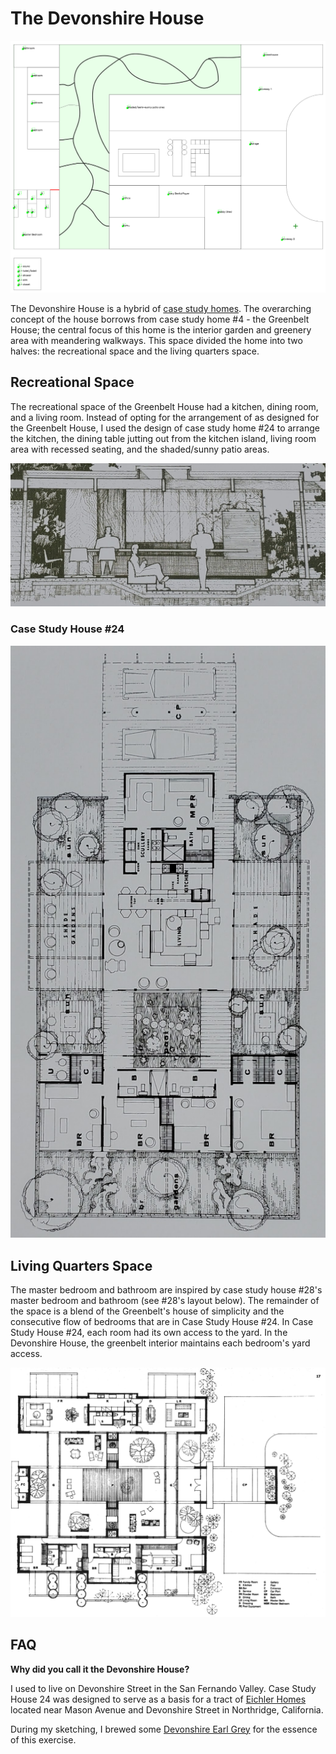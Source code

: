 # The Devonshire House

![devonshire_house_with_grid](./devonshire-house-no-grid.png)

The Devonshire House is a hybrid of [case study homes](https://en.wikipedia.org/wiki/Case_Study_Houses).  The overarching concept of the house borrows from case study home #4 - the Greenbelt House; the central focus of this home is the interior garden and greenery area with meandering walkways.  This space divided the home into two halves: the recreational space and the living quarters space.

## Recreational Space

The recreational space of the Greenbelt House had a kitchen, dining room, and a living room.  Instead of opting for the arrangement of as designed for the Greenbelt House, I used the design of case study home #24 to arrange the kitchen, the dining table jutting out from the kitchen island, living room area with recessed seating, and the shaded/sunny patio areas.

![recessed](./recessed-living-room.jpg)

### Case Study House #24

![original-layout](./layout-24.jpg)

## Living Quarters Space

The master bedroom and bathroom are inspired by case study house #28's master bedroom and bathroom (see #28's layout below).  The remainder of the space is a blend of the Greenbelt's house of simplicity and the consecutive flow of bedrooms that are in Case Study House #24.  In Case Study House #24, each room had its own access to the yard.  In the Devonshire House, the greenbelt interior maintains each bedroom's yard access.

![layout-28](./layout-28.png)


## FAQ

**Why did you call it the Devonshire House?**

I used to live on Devonshire Street in the San Fernando Valley.  Case Study House 24 was designed to serve as a basis for a tract of [Eichler Homes](https://en.wikipedia.org/wiki/Joseph_Eichler) located near Mason Avenue and Devonshire Street in Northridge, California.  

During my sketching, I brewed some [Devonshire Earl Grey](https://www.uptontea.com/earl-grey-tea/earl-grey-loose-leaf-black-tea/p/V00727/) for the essence of this exercise.